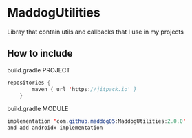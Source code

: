 # MaddogUtilities
Libray that contain utils and callbacks that I use in my projects

## How to include
build.gradle PROJECT
```Java
repositories {
        maven { url 'https://jitpack.io' }
    }
```
build.gradle MODULE
```Java
implementation 'com.github.maddog05:MaddogUtilities:2.0.0'
and add androidx implementation
```
